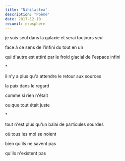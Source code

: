 ```yaml
---
title: "Nihilactea"
description: "Poème"
date: 2017-12-10
recueil: erosphere
---
```


je suis seul dans la galaxie
et serai toujours seul

face à ce sens de l'infini
du tout en un

qui d'autre est attiré
par le froid glacial de l'espace infini

\*

il n'y a plus qu'à attendre le retour aux sources

la paix dans le regard

comme si rien n'était

ou que tout était juste

\*

tout n'est plus qu'un balai
de particules sourdes

où tous les moi se noient

bien qu'ils ne savent pas

qu'ils n'existent pas
